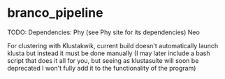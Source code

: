 # branco_pipeline
TODO:
Dependencies:
Phy (see Phy site for its dependencies)
Neo

For clustering with Klustakwik, current build doesn't automatically launch klusta but instead it must be done manually (I may later include a bash script that does it all for you, but seeing as klustasuite will soon be deprecated I won't fully add it to the functionality of the program)
